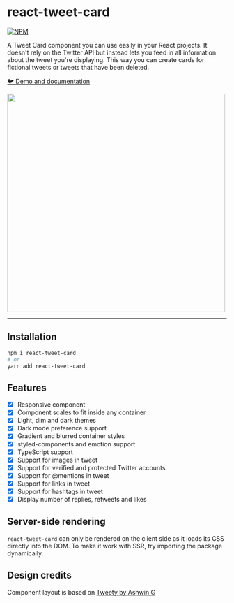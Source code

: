 # react-tweet-card

[![NPM](https://img.shields.io/npm/v/react-tweet-card.svg)](https://www.npmjs.com/package/react-tweet-card)

A Tweet Card component you can use easily in your React projects. It doesn't rely on the Twitter API but instead lets you feed in all information about the tweet you're displaying. This way you can create cards for fictional tweets or tweets that have been deleted.

[:bird: Demo and documentation](https://zorapeteri.github.io/react-tweet-card)

<img width="500" src="https://user-images.githubusercontent.com/52820291/216845902-e4a499a9-adb2-45d0-b11d-aa31ea9c79ab.png">

---

## Installation

```bash
npm i react-tweet-card
# or
yarn add react-tweet-card
```

## Features

- [X] Responsive component
- [X] Component scales to fit inside any container
- [X] Light, dim and dark themes
- [X] Dark mode preference support
- [X] Gradient and blurred container styles
- [X] styled-components and emotion support
- [X] TypeScript support
- [X] Support for images in tweet
- [X] Support for verified and protected Twitter accounts
- [X] Support for @mentions in tweet
- [X] Support for links in tweet
- [X] Support for hashtags in tweet
- [X] Display number of replies, retweets and likes

## Server-side rendering

`react-tweet-card` can only be rendered on the client side as it loads its CSS directly into the DOM.
To make it work with SSR, try importing the package dynamically.

## Design credits

Component layout is based on [Tweety by Ashwin G](https://www.figma.com/community/file/1028255898372668126)
